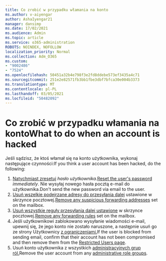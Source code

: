 ```yaml
---
title: Co zrobić w przypadku włamania na konto
ms.author: v-aiyengar
author: AshaIyengar21
manager: dansimp
ms.date: 17/02/2021
ms.audience: Admin
ms.topic: article
ms.service: o365-administration
ROBOTS: NOINDEX, NOFOLLOW
localization_priority: Normal
ms.collection: Adm_O365
ms.custom:
- "9002486"
- "7524"
ms.openlocfilehash: 50451a32b4e798f3e2fd8ddebe573ef3435a4c71
ms.sourcegitcommit: 251e2e82571fb3bb1fbe3dbf7bfca30e004b3373
ms.translationtype: MT
ms.contentlocale: pl-PL
ms.lasthandoff: 03/05/2021
ms.locfileid: "50482092"
---
```

# <a name="what-to-do-when-an-account-is-hacked"></a><span data-ttu-id="ffaf6-102">Co zrobić w przypadku włamania na konto</span><span class="sxs-lookup"><span data-stu-id="ffaf6-102">What to do when an account is hacked</span></span>

<span data-ttu-id="ffaf6-103">Jeśli sądzisz, że ktoś włamał się na konto użytkownika, wykonaj następujące czynności:</span><span class="sxs-lookup"><span data-stu-id="ffaf6-103">If you think a user account has been hacked, do the following:</span></span>

1. <span data-ttu-id="ffaf6-104">[Natychmiast zresetuj](https://go.microsoft.com/fwlink/?linkid=2103704) *hasło użytkownika.*</span><span class="sxs-lookup"><span data-stu-id="ffaf6-104">[Reset the user's password](https://go.microsoft.com/fwlink/?linkid=2103704) *immediately*.</span></span> <span data-ttu-id="ffaf6-105">Nie wysyłaj nowego hasła pocztą e-mail do użytkownika.</span><span class="sxs-lookup"><span data-stu-id="ffaf6-105">Don't send the new password via email to the user.</span></span>
1. <span data-ttu-id="ffaf6-106">[Usuń wszelkie podejrzane adresy do przesyłania dalej](https://go.microsoft.com/fwlink/?linkid=2103705) ustawione w skrzynce pocztowej.</span><span class="sxs-lookup"><span data-stu-id="ffaf6-106">[Remove any suspicious forwarding addresses](https://go.microsoft.com/fwlink/?linkid=2103705) set on the mailbox.</span></span>
1. <span data-ttu-id="ffaf6-107">[Usuń wszystkie reguły przesyłania dalej ustawione](https://go.microsoft.com/fwlink/?linkid=2103706) w skrzynce pocztowej.</span><span class="sxs-lookup"><span data-stu-id="ffaf6-107">[Remove any forwarding rules](https://go.microsoft.com/fwlink/?linkid=2103706) set on the mailbox.</span></span>
1. <span data-ttu-id="ffaf6-108">Jeśli użytkownikowi zablokowano wysyłanie wiadomości e-mail, upewnij się, że jego konto nie zostało naruszone, a następnie usuń go ze strony Użytkownicy [z ograniczeniami.](https://go.microsoft.com/fwlink/?linkid=2103706)</span><span class="sxs-lookup"><span data-stu-id="ffaf6-108">If the user is blocked from sending email, confirm that their account has not been compromised and then remove them from the [Restricted Users page](https://go.microsoft.com/fwlink/?linkid=2103706).</span></span>
1. <span data-ttu-id="ffaf6-109">Usuń konto użytkownika z wszystkich [administracyjnych grup ról.](https://go.microsoft.com/fwlink/?linkid=2092294)</span><span class="sxs-lookup"><span data-stu-id="ffaf6-109">Remove the user account from any [administrative role groups](https://go.microsoft.com/fwlink/?linkid=2092294).</span></span>